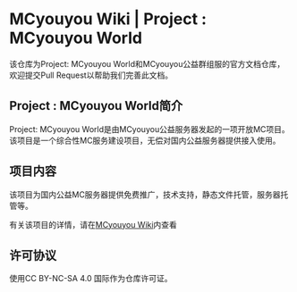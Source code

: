 # MCyouyou Wiki | Project : MCyouyou World
该仓库为Project: MCyouyou World和MCyouyou公益群组服的官方文档仓库，欢迎提交Pull Request以帮助我们完善此文档。

## Project : MCyouyou World简介
Project: MCyouyou World是由MCyouyou公益服务器发起的一项开放MC项目。  
该项目是一个综合性MC服务建设项目，无偿对国内公益服务器提供接入使用。

## 项目内容
该项目为国内公益MC服务器提供免费推广，技术支持，静态文件托管，服务器托管等。

有关该项目的详情，请在[MCyouyou Wiki](https://wiki.mcyou.cn)内查看

## 许可协议
使用CC BY-NC-SA 4.0 国际作为仓库许可证。